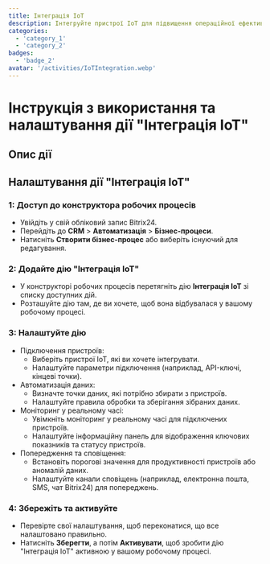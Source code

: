 ```yaml
---
title: Інтеграція IoT
description: Інтегруйте пристрої IoT для підвищення операційної ефективності.
categories: 
  - 'category_1'
  - 'category_2'
badges: 
  - 'badge_2'
avatar: '/activities/IoTIntegration.webp'
---
```

# Інструкція з використання та налаштування дії "Інтеграція IoT"

## Опис дії

## **Налаштування дії "Інтеграція IoT"**

### 1: Доступ до конструктора робочих процесів
- Увійдіть у свій обліковий запис Bitrix24.
- Перейдіть до **CRM** > **Автоматизація** > **Бізнес-процеси**.
- Натисніть **Створити бізнес-процес** або виберіть існуючий для редагування.

### 2: Додайте дію "Інтеграція IoT"
- У конструкторі робочих процесів перетягніть дію **Інтеграція IoT** зі списку доступних дій.
- Розташуйте дію там, де ви хочете, щоб вона відбувалася у вашому робочому процесі.

### 3: Налаштуйте дію
- Підключення пристроїв:
  - Виберіть пристрої IoT, які ви хочете інтегрувати.
  - Налаштуйте параметри підключення (наприклад, API-ключі, кінцеві точки).
- Автоматизація даних:
  - Визначте точки даних, які потрібно збирати з пристроїв.
  - Налаштуйте правила обробки та зберігання зібраних даних.
- Моніторинг у реальному часі:
  - Увімкніть моніторинг у реальному часі для підключених пристроїв.
  - Налаштуйте інформаційну панель для відображення ключових показників та статусу пристроїв.
- Попередження та сповіщення:
  - Встановіть порогові значення для продуктивності пристроїв або аномалій даних.
  - Налаштуйте канали сповіщень (наприклад, електронна пошта, SMS, чат Bitrix24) для попереджень.

### 4: Збережіть та активуйте
- Перевірте свої налаштування, щоб переконатися, що все налаштовано правильно.
- Натисніть **Зберегти**, а потім **Активувати**, щоб зробити дію "Інтеграція IoT" активною у вашому робочому процесі.